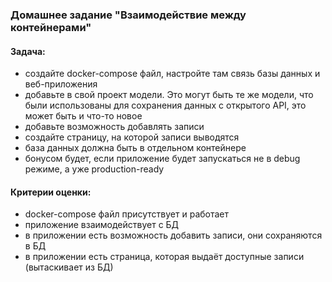 ### Домашнее задание "Взаимодействие между контейнерами"
#### Задача:
- создайте docker-compose файл, настройте там связь базы данных и веб-приложения
- добавьте в свой проект модели. Это могут быть те же модели, что были использованы для сохранения данных с открытого API, это может быть и что-то новое
- добавьте возможность добавлять записи
- создайте страницу, на которой записи выводятся
- база данных должна быть в отдельном контейнере
- бонусом будет, если приложение будет запускаться не в debug режиме, а уже production-ready
#### Критерии оценки:
- docker-compose файл присутствует и работает
- приложение взаимодействует с БД
- в приложении есть возможность добавить записи, они сохраняются в БД
- в приложении есть страница, которая выдаёт доступные записи (вытаскивает из БД)